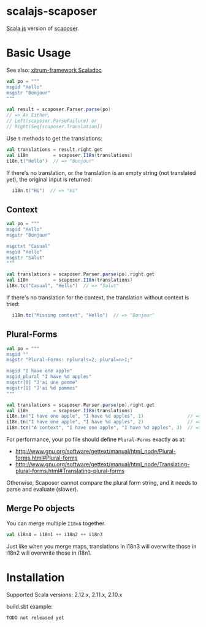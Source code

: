 # scalajs-scaposer

[Scala.js](https://www.scala-js.org/) version of [scaposer](https://github.com/xitrum-framework/scaposer).

# Basic Usage

See also: [xitrum-framework Scaladoc](http://xitrum-framework.github.io/scaposer/)

```scala
val po = """
msgid "Hello"
msgstr "Bonjour"
"""

val result = scaposer.Parser.parse(po)
// => An Either,
// Left(scaposer.ParseFailure) or
// Right(Seq[scaposer.Translation])
```

Use `t` methods to get the translations:

```scala
val translations = result.right.get
val i18n         = scaposer.I18n(translations)
i18n.t("Hello")  // => "Bonjour"
```

If there's no translation, or the translation is an empty string
(not translated yet), the original input is returned:

```scala
  i18n.t("Hi")  // => "Hi"
```

## Context

```scala
val po = """
msgid "Hello"
msgstr "Bonjour"

msgctxt "Casual"
msgid "Hello"
msgstr "Salut"
"""

val translations = scaposer.Parser.parse(po).right.get
val i18n         = scaposer.I18n(translations)
i18n.tc("Casual", "Hello")  // => "Salut"
```

If there's no translation for the context, the translation without context is tried:

```scala
  i18n.tc("Missing context", "Hello")  // => "Bonjour"
```

## Plural-Forms

```scala
val po = """
msgid ""
msgstr "Plural-Forms: nplurals=2; plural=n>1;"

msgid "I have one apple"
msgid_plural "I have %d apples"
msgstr[0] "J'ai une pomme"
msgstr[1] "J'ai %d pommes"
"""

val translations = scaposer.Parser.parse(po).right.get
val i18n         = scaposer.I18n(translations)
i18n.tn("I have one apple", "I have %d apples", 1)                // => "J'ai une pomme"
i18n.tn("I have one apple", "I have %d apples", 2)                // => "J'ai %d pommes"
i18n.tcn("A context", "I have one apple", "I have %d apples", 3)  // => "J'ai %d pommes"
```

For performance, your po file should define `Plural-Forms` exactly as at:

* http://www.gnu.org/software/gettext/manual/html_node/Plural-forms.html#Plural-forms
* http://www.gnu.org/software/gettext/manual/html_node/Translating-plural-forms.html#Translating-plural-forms

Otherwise, Scaposer cannot compare the plural form string, and it needs to parse and evaluate (slower).

## Merge Po objects

You can merge multiple `I18n`s together.

```scala
val i18n4 = i18n1 ++ i18n2 ++ i18n3
```

Just like when you merge maps, translations in i18n3 will overwrite those in
i18n2 will overwrite those in i18n1.

# Installation

Supported Scala versions: 2.12.x, 2.11.x, 2.10.x

build.sbt example:

```scala
TODO not released yet
```